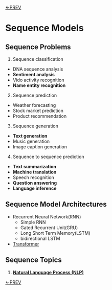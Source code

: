 [<-PREV](../lecturenote.md)

# Sequence Models

## Sequence Problems

1. Sequence classification
  - DNA sequence analysis
  - **Sentiment analysis**
  - Vido activity recognition
  - **Name entity recognition**
2. Sequence prediction
  - Weather forecasting
  - Stock market prediction
  - Product recommendation
3. Sequence generation
  - **Text generation**
  - Music generation
  - Image caption generation
4. Sequence to sequence prediction
  - **Text summarization**
  - **Machine translation**
  - Speech recognition
  - **Question answering**
  - **Language inference**


## Sequence Model Architectures
- Recurrent Neural Network(RNN)
  - Simple RNN
  - Gated Recurrent Unit(GRU)
  - Long Short Term Memory(LSTM)
  - bidirectional LSTM 
- [Transformer](transformer.md)


## Sequence Topics

1. **[Natural Language Process (NLP)](nlp/nlp.md)**




[<-PREV](../lecturenote.md)
